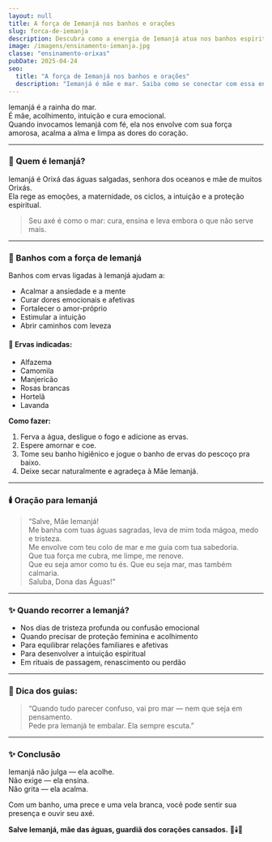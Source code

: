 ```yaml
---
layout: null
title: A força de Iemanjá nos banhos e orações
slug: forca-de-iemanja
description: Descubra como a energia de Iemanjá atua nos banhos espirituais e nas orações de fé, trazendo cura emocional e proteção.
image: /imagens/ensinamento-iemanja.jpg
classe: "ensinamento-orixas"
pubDate: 2025-04-24
seo:
  title: "A força de Iemanjá nos banhos e orações"
  description: "Iemanjá é mãe e mar. Saiba como se conectar com essa energia através de banhos e orações espirituais de acolhimento e equilíbrio emocional."
---
```

Iemanjá é a rainha do mar.  
É mãe, acolhimento, intuição e cura emocional.  
Quando invocamos Iemanjá com fé, ela nos envolve com sua força amorosa, acalma a alma e limpa as dores do coração.

---

### 🌊 Quem é Iemanjá?

Iemanjá é Orixá das águas salgadas, senhora dos oceanos e mãe de muitos Orixás.  
Ela rege as emoções, a maternidade, os ciclos, a intuição e a proteção espiritual.

> Seu axé é como o mar: cura, ensina e leva embora o que não serve mais.

---

### 🛁 Banhos com a força de Iemanjá

Banhos com ervas ligadas à Iemanjá ajudam a:

- Acalmar a ansiedade e a mente
- Curar dores emocionais e afetivas
- Fortalecer o amor-próprio
- Estimular a intuição
- Abrir caminhos com leveza

#### 🌿 Ervas indicadas:
- Alfazema
- Camomila
- Manjericão
- Rosas brancas
- Hortelã
- Lavanda

**Como fazer:**
1. Ferva a água, desligue o fogo e adicione as ervas.
2. Espere amornar e coe.
3. Tome seu banho higiênico e jogue o banho de ervas do pescoço pra baixo.
4. Deixe secar naturalmente e agradeça à Mãe Iemanjá.

---

### 🕯️ Oração para Iemanjá

> “Salve, Mãe Iemanjá!  
Me banha com tuas águas sagradas, leva de mim toda mágoa, medo e tristeza.  
Me envolve com teu colo de mar e me guia com tua sabedoria.  
Que tua força me cubra, me limpe, me renove.  
Que eu seja amor como tu és. Que eu seja mar, mas também calmaria.  
Saluba, Dona das Águas!”

---

### ✨ Quando recorrer a Iemanjá?

- Nos dias de tristeza profunda ou confusão emocional  
- Quando precisar de proteção feminina e acolhimento  
- Para equilibrar relações familiares e afetivas  
- Para desenvolver a intuição espiritual  
- Em rituais de passagem, renascimento ou perdão

---

### 🌙 Dica dos guias:

> “Quando tudo parecer confuso, vai pro mar — nem que seja em pensamento.  
> Pede pra Iemanjá te embalar. Ela sempre escuta.”

---

### ✨ Conclusão

Iemanjá não julga — ela acolhe.  
Não exige — ela ensina.  
Não grita — ela acalma.

Com um banho, uma prece e uma vela branca, você pode sentir sua presença e ouvir seu axé.

**Salve Iemanjá, mãe das águas, guardiã dos corações cansados.** 🌊🕯️🌿
